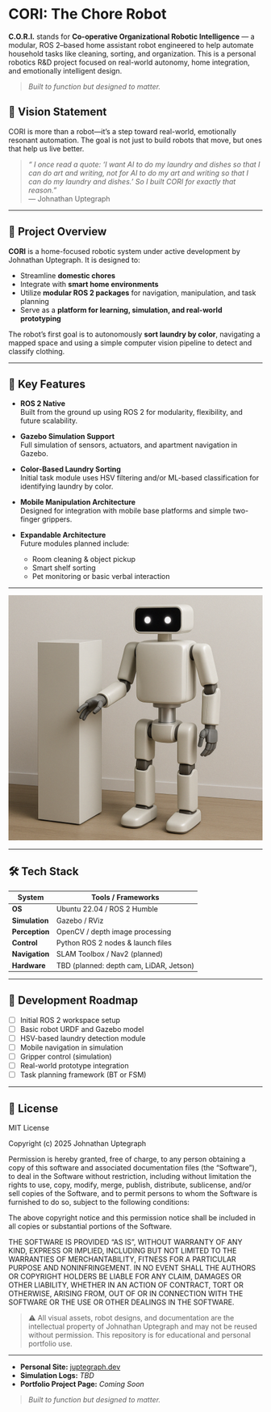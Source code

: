 # CORI: The Chore Robot

**C.O.R.I.** stands for **Co-operative Organizational Robotic Intelligence** — a modular, ROS 2–based home assistant robot engineered to help automate household tasks like cleaning, sorting, and organization. This is a personal robotics R&D project focused on real-world autonomy, home integration, and emotionally intelligent design.

> _Built to function but designed to matter._

## 🤖 Vision Statement

CORI is more than a robot—it’s a step toward real-world, emotionally resonant automation. The goal is not just to build robots that move, but ones that help us live better.

> _“ I once read a quote: ‘I want AI to do my laundry and dishes so that I can do art and writing, not for AI to do my art and writing so that I can do my laundry and dishes.’
So I built CORI for exactly that reason.”_  
> — Johnathan Uptegraph

---

## 🚀 Project Overview

**CORI** is a home-focused robotic system under active development by Johnathan Uptegraph. It is designed to:
- Streamline **domestic chores**
- Integrate with **smart home environments**
- Utilize **modular ROS 2 packages** for navigation, manipulation, and task planning
- Serve as a **platform for learning, simulation, and real-world prototyping**

The robot’s first goal is to autonomously **sort laundry by color**, navigating a mapped space and using a simple computer vision pipeline to detect and classify clothing.

---

## 🧠 Key Features

- **ROS 2 Native**  
  Built from the ground up using ROS 2 for modularity, flexibility, and future scalability.

- **Gazebo Simulation Support**  
  Full simulation of sensors, actuators, and apartment navigation in Gazebo.

- **Color-Based Laundry Sorting**  
  Initial task module uses HSV filtering and/or ML-based classification for identifying laundry by color.

- **Mobile Manipulation Architecture**  
  Designed for integration with mobile base platforms and simple two-finger grippers.

- **Expandable Architecture**  
  Future modules planned include:
  - Room cleaning & object pickup  
  - Smart shelf sorting  
  - Pet monitoring or basic verbal interaction  

---

![CORI prototype](assets/concept-art/cori-main-concept-art.png)

---

## 🛠️ Tech Stack

| System       | Tools / Frameworks                       |
|--------------|-------------------------------------------|
| **OS**       | Ubuntu 22.04 / ROS 2 Humble              |
| **Simulation** | Gazebo / RViz                         |
| **Perception** | OpenCV / depth image processing       |
| **Control**  | Python ROS 2 nodes & launch files        |
| **Navigation** | SLAM Toolbox / Nav2 (planned)        |
| **Hardware** | TBD (planned: depth cam, LiDAR, Jetson) |

---

## 🔄 Development Roadmap

- [ ] Initial ROS 2 workspace setup  
- [ ] Basic robot URDF and Gazebo model  
- [ ] HSV-based laundry detection module  
- [ ] Mobile navigation in simulation  
- [ ] Gripper control (simulation)  
- [ ] Real-world prototype integration  
- [ ] Task planning framework (BT or FSM)  

---


## 📜 License

MIT License

Copyright (c) 2025 Johnathan Uptegraph

Permission is hereby granted, free of charge, to any person obtaining a copy of this software and associated documentation files (the “Software”), to deal in the Software without restriction, including without limitation the rights to use, copy, modify, merge, publish, distribute, sublicense, and/or sell copies of the Software, and to permit persons to whom the Software is furnished to do so, subject to the following conditions:

The above copyright notice and this permission notice shall be included in all copies or substantial portions of the Software.

THE SOFTWARE IS PROVIDED “AS IS”, WITHOUT WARRANTY OF ANY KIND, EXPRESS OR IMPLIED, INCLUDING BUT NOT LIMITED TO THE WARRANTIES OF MERCHANTABILITY, FITNESS FOR A PARTICULAR PURPOSE AND NONINFRINGEMENT. IN NO EVENT SHALL THE AUTHORS OR COPYRIGHT HOLDERS BE LIABLE FOR ANY CLAIM, DAMAGES OR OTHER LIABILITY, WHETHER IN AN ACTION OF CONTRACT, TORT OR OTHERWISE, ARISING FROM, OUT OF OR IN CONNECTION WITH THE SOFTWARE OR THE USE OR OTHER DEALINGS IN THE SOFTWARE.

> ⚠️ All visual assets, robot designs, and documentation are the intellectual property of Johnathan Uptegraph and may not be reused without permission. This repository is for educational and personal portfolio use.

---

- **Personal Site:** [juptegraph.dev](https://juptegraph.dev)  
- **Simulation Logs:** _TBD_  
- **Portfolio Project Page:** _Coming Soon_

> _Built to function but designed to matter._  
